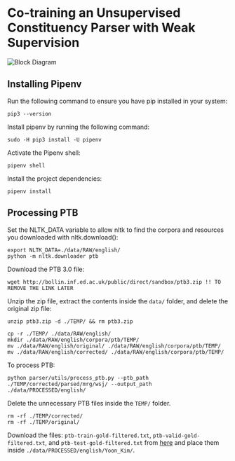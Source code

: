 # Co-training an Unsupervised Constituency Parser with Weak Supervision

![Block Diagram](https://nickilmaveli.com/assets/images/publications/mscr_thesis.png)

## Installing Pipenv

Run the following command to ensure you have pip installed in your system:

    pip3 --version

Install pipenv by running the following command:

    sudo -H pip3 install -U pipenv

Activate the Pipenv shell:

    pipenv shell

Install the project dependencies:

    pipenv install 

## Processing PTB

Set the NLTK_DATA variable to allow nltk to find the corpora and resources you downloaded with nltk.download():

    export NLTK_DATA=./data/RAW/english/
    python -m nltk.downloader ptb

Download the PTB 3.0 file:

    wget http://bollin.inf.ed.ac.uk/public/direct/sandbox/ptb3.zip !! TO REMOVE THE LINK LATER

Unzip the zip file, extract the contents inside the `data/` folder, and delete the original zip file:

    unzip ptb3.zip -d ./TEMP/ && rm ptb3.zip

    cp -r ./TEMP/ ./data/RAW/english/
    mkdir ./data/RAW/english/corpora/ptb/TEMP/
    mv ./data/RAW/english/original/ ./data/RAW/english/corpora/ptb/TEMP/
    mv ./data/RAW/english/corrected/ ./data/RAW/english/corpora/ptb/TEMP/

To process PTB:

    python parser/utils/process_ptb.py --ptb_path ./TEMP/corrected/parsed/mrg/wsj/ --output_path ./data/PROCESSED/english/

Delete the unnecessary PTB files inside the `TEMP/` folder.

    rm -rf ./TEMP/corrected/ 
    rm -rf ./TEMP/original/
    
Download the files: `ptb-train-gold-filtered.txt`, `ptb-valid-gold-filtered.txt`, and `ptb-test-gold-filtered.txt` from [here](https://drive.google.com/file/d/1m4ssitfkWcDSxAE6UYidrP6TlUctSG2D/view) and place them inside `./data/PROCESSED/english/Yoon_Kim/`.

